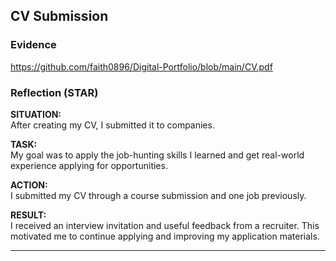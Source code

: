 ## CV Submission

### Evidence
https://github.com/faith0896/Digital-Portfolio/blob/main/CV.pdf

### Reflection (STAR)

**SITUATION:**  
After creating my CV, I submitted it to companies.

**TASK:**  
My goal was to apply the job-hunting skills I learned and get real-world experience applying for opportunities.

**ACTION:**  
I submitted my CV through a course submission and one job previously.

**RESULT:**  
I received an interview invitation and useful feedback from a recruiter. This motivated me to continue applying and improving my application materials.

---

